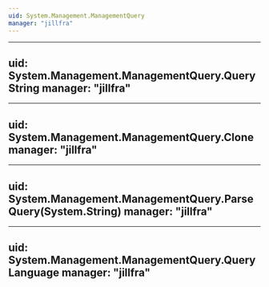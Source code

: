 ```yaml
---
uid: System.Management.ManagementQuery
manager: "jillfra"
---
```


---
uid: System.Management.ManagementQuery.QueryString
manager: "jillfra"
---

---
uid: System.Management.ManagementQuery.Clone
manager: "jillfra"
---

---
uid: System.Management.ManagementQuery.ParseQuery(System.String)
manager: "jillfra"
---

---
uid: System.Management.ManagementQuery.QueryLanguage
manager: "jillfra"
---

